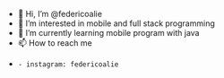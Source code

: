 - 👋 Hi, I’m @federicoalie
- 👀 I’m interested in mobile and full stack programming
- 🌱 I’m currently learning mobile program with java
- 📫 How to reach me 
-     - instagram: federicoalie

<!---
federicoalie/federicoalie is a ✨ special ✨ repository because its `README.md` (this file) appears on your GitHub profile.
You can click the Preview link to take a look at your changes.
--->
